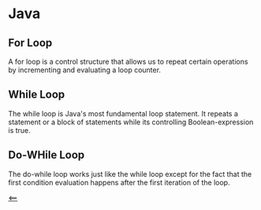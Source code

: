 # Java

## For Loop  

A for loop is a control structure that allows us to repeat certain operations by incrementing and evaluating a loop counter.  

## While Loop  

The while loop is Java's most fundamental loop statement. It repeats a statement or a block of statements while its controlling Boolean-expression is true.  

## Do-WHile Loop  

The do-while loop works just like the while loop except for the fact that the first condition evaluation happens after the first iteration of the loop.  

[<==](../README.md)  
